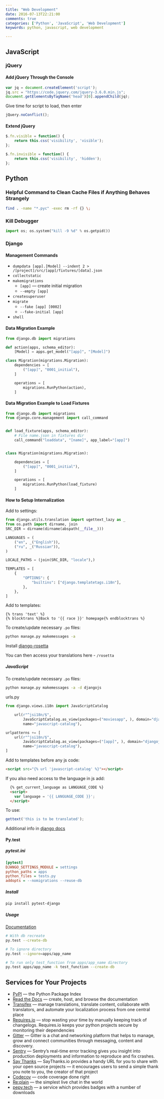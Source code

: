 ```yaml
---
title: "Web Development"
date: 2016-07-13T22:21:00
comments: true
categories: ['Python', 'JavaScript', 'Web Development']
keywords: python, javascript, web development

---
```

## JavaScript

### jQuery

#### Add jQuery Through the Console
```javascript
var jq = document.createElement('script');
jq.src = "https://code.jquery.com/jquery-3.6.0.min.js";
document.getElementsByTagName('head')[0].appendChild(jq);
```

Give time for script to load, then enter
```javascript
jQuery.noConflict();
```

#### Extend jQuery
```javascript
$.fn.visible = function() {
    return this.css('visibility', 'visible');
};

$.fn.invisible = function() {
    return this.css('visibility', 'hidden');
};
```

## Python

### Helpful Command to Clean Cache Files if Anything Behaves Strangely
```bash
find . -name "*.pyc" -exec rm -rf {} \;
```

### Kill Debugger
```python
import os; os.system("kill -9 %d" % os.getpid())
```

### Django

#### Management Commands
* `dumpdata [app].[Model] --indent 2 > /[project]/src/[app]/fixtures/[data].json`
* `collectstatic`
* `makemigrations`
    - `[app]` — create initial migration
    - `--empty [app]`
* `createsuperuser`
* `migrate`
    - `--fake [app] [0002]`
    - `--fake-initial [app]`
* `shell`

#### Data Migration Example
```python
from django.db import migrations

def action(apps, schema_editor):
    [Model] = apps.get_model("[app]", "[Model]")

class Migration(migrations.Migration):
    dependencies = [
        ("[app]", "0001_initial"),
    ]

    operations = [
        migrations.RunPython(action),
    ]
```

#### Data Migration Example to Load Fixtures
```python
from django.db import migrations
from django.core.management import call_command


def load_fixture(apps, schema_editor):
    # File name.json in fixtures dir
    call_command("loaddata", "[name]", app_label="[app]")


class Migration(migrations.Migration):

    dependencies = [
        ("[app]", "0001_initial"),
    ]

    operations = [
        migrations.RunPython(load_fixture)
    ]
```

#### How to Setup Internalization
Add to settings:
```python
from django.utils.translation import ugettext_lazy as _
from os.path import dirname, join
SRC_DIR = dirname(dirname(abspath(__file__)))

LANGUAGES = (
    ("en", _("English")),
    ("ru", _("Russian")),
)

LOCALE_PATHS = (join(SRC_DIR, "locale"),)

TEMPLATES = [
    {
        "OPTIONS": {
            "builtins": ["django.templatetags.i18n"],
        },
    },
]

```

Add to templates:
```
{% trans 'text' %}
{% blocktrans %}Back to '{{ race }}' homepage{% endblocktrans %}
```

To create/update necessary `.po` files:
```bash
python manage.py makemessages -a
```

Install [django-rosetta](https://pypi.python.org/pypi/django-rosetta)

You can then access your translations here - `/rosetta`

##### JavaScript
To create/update necessary `.po` files:

```bash
python manage.py makemessages -a -d djangojs
```

urls.py

```python
from django.views.i18n import JavaScriptCatalog

    url(r"^jsi18n/$",
        JavaScriptCatalog.as_view(packages=("moviesapp", ), domain="djangojs"),
        name="javascript-catalog"),

urlpatterns += [
    url(r"^jsi18n/$",
        JavaScriptCatalog.as_view(packages=("[app]", ), domain="djangojs"),
        name="javascript-catalog"),
]
```

Add to templates before any js code:

```html
<script src="{% url 'javascript-catalog' %}"></script>
```

If you also need access to the language in js add:

```html
  {% get_current_language as LANGUAGE_CODE %}
  <script>
    var language = '{{ LANGUAGE_CODE }}';
  </script>
```

To use:

```js
gettext('this is to be translated');
```

Additional info in [django docs](https://docs.djangoproject.com/en/dev/topics/i18n/translation/)

#### Py.test

##### pytest.ini
```ini
[pytest]
DJANGO_SETTINGS_MODULE = settings
python_paths = apps
python_files = tests.py
addopts = --nomigrations --reuse-db
```

##### Install
```bash
pip install pytest-django
```

##### Usage
[Documentation](http://pytest.org/latest/usage.html#usage)

```bash
# With db recreate
py.test --create-db

# To ignore directory
py.test --ignore=apps/app_name

# To run only test_function from apps/app_name directory
py.test apps/app_name -k test_function --create-db
```

## Services for Your Projects
* [PyPI](https://pypi.python.org) — the Python Package Index
* [Read the Docs](https://readthedocs.io) — create, host, and browse the documentation
* [Transifex](https://www.transifex.com/) — manage translations, translate content, collaborate with translators, and automate your localization process from one central place
* [Requires.io](https://requires.io/) — stop wasting your time by manually keeping track of changelogs. Requires.io keeps your python projects secure by monitoring their dependencies
* [Gitter](https://gitter.im/) — Gitter is a chat and networking platform that helps to manage, grow and connect communities through messaging, content and discovery.
* [Sentry](https://sentry.io) — Sentry’s real-time error tracking gives you insight into production deployments and information to reproduce and fix crashes.
* [Say Thanks](https://saythanks.io/) — SayThanks.io provides a handy URL for you to share with your open source projects — it encourages users to send a simple thank you note to you, the creator of that project
* [Codecov](https://codecov.io) — code coverage done right
* [Re:plain](https://replain.cc) — the simplest live chat in the world
* [pepy.tech](https://pepy.tech/) — a service which provides badges with a number of downloads

